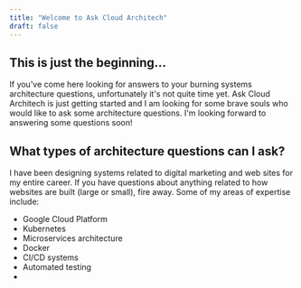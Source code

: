 ```yaml
---
title: "Welcome to Ask Cloud Architech"
draft: false
---
```


## This is just the beginning...

If you've come here looking for answers to your burning systems architecture questions, unfortunately it's not quite time yet. Ask Cloud Architech is just getting started and I am looking for some brave souls who would like to ask some architecture questions. I'm looking forward to answering some questions soon!

## What types of architecture questions can I ask?

I have been designing systems related to digital marketing and web sites for my entire career. If you have questions about anything related to how websites are built (large or small), fire away. Some of my areas of expertise include:

- Google Cloud Platform
- Kubernetes
- Microservices architecture
- Docker
- CI/CD systems
- Automated testing
-

